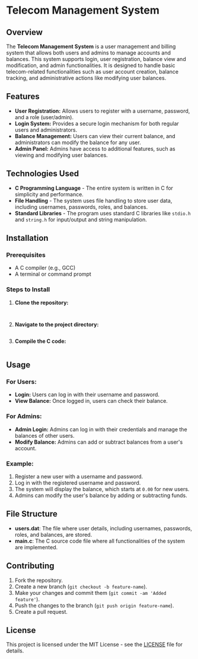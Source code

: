# Telecom Management System

## Overview

The **Telecom Management System** is a user management and billing system that allows both users and admins to manage accounts and balances. This system supports login, user registration, balance view and modification, and admin functionalities. It is designed to handle basic telecom-related functionalities such as user account creation, balance tracking, and administrative actions like modifying user balances.

## Features

- **User Registration:** Allows users to register with a username, password, and a role (user/admin).
- **Login System:** Provides a secure login mechanism for both regular users and administrators.
- **Balance Management:** Users can view their current balance, and administrators can modify the balance for any user.
- **Admin Panel:** Admins have access to additional features, such as viewing and modifying user balances.

## Technologies Used

- **C Programming Language** - The entire system is written in C for simplicity and performance.
- **File Handling** - The system uses file handling to store user data, including usernames, passwords, roles, and balances.
- **Standard Libraries** - The program uses standard C libraries like `stdio.h` and `string.h` for input/output and string manipulation.

## Installation

### Prerequisites

- A C compiler (e.g., GCC)
- A terminal or command prompt

### Steps to Install

1. **Clone the repository:**
   ```git clone https://github.com/EjramWay/Telecom.git


2. **Navigate to the project directory:**
    ``` bash cd telecom-management-system

3. **Compile the C code:**

   ```bash gcc main.c -o telecom_management_system


## Usage

### For Users:
- **Login:** Users can log in with their username and password.
- **View Balance:** Once logged in, users can check their balance.

### For Admins:
- **Admin Login:** Admins can log in with their credentials and manage the balances of other users.
- **Modify Balance:** Admins can add or subtract balances from a user's account.

### Example:
1. Register a new user with a username and password.
2. Log in with the registered username and password.
3. The system will display the balance, which starts at `0.00` for new users.
4. Admins can modify the user's balance by adding or subtracting funds.

## File Structure

- **users.dat**: The file where user details, including usernames, passwords, roles, and balances, are stored.
- **main.c**: The C source code file where all functionalities of the system are implemented.

## Contributing

1. Fork the repository.
2. Create a new branch (`git checkout -b feature-name`).
3. Make your changes and commit them (`git commit -am 'Added feature'`).
4. Push the changes to the branch (`git push origin feature-name`).
5. Create a pull request.

## License

This project is licensed under the MIT License - see the [LICENSE](LICENSE) file for details.



 
